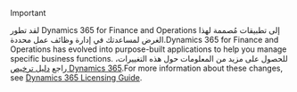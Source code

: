 > [!IMPORTANT]
> <span data-ttu-id="98fc5-101">لقد تطور Dynamics 365 for Finance and Operations إلى تطبيقات مُصممة لهذا الغرض لمساعدتك في إدارة وظائف عمل محددة.</span><span class="sxs-lookup"><span data-stu-id="98fc5-101">Dynamics 365 for Finance and Operations has evolved into purpose-built applications to help you manage specific business functions.</span></span> <span data-ttu-id="98fc5-102">للحصول على مزيد من المعلومات حول هذه التغييرات، راجع [دليل ترخيص Dynamics 365](https://mbs.microsoft.com/Files/public/365/Dynamics365LicensingGuide.pdf).</span><span class="sxs-lookup"><span data-stu-id="98fc5-102">For more information about these changes, see [Dynamics 365 Licensing Guide](https://mbs.microsoft.com/Files/public/365/Dynamics365LicensingGuide.pdf).</span></span>
 
